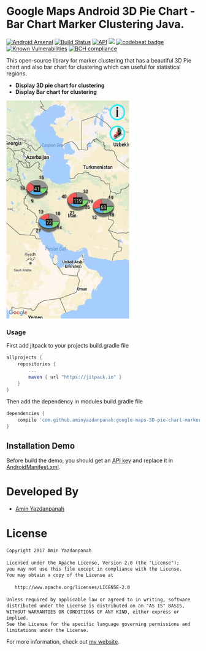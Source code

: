 # Google Maps Android 3D Pie Chart - Bar Chart Marker Clustering Java.

[![Android Arsenal](https://img.shields.io/badge/Android%20Arsenal-Google%20Maps%20Android%203D%20Pie%20Chart-brightgreen.svg?style=flat)](https://android-arsenal.com/details/1/5748)
[![Build Status](https://travis-ci.org/aminyazdanpanah/google-maps-3D-pie-chart-marker-clustering-java.svg?branch=master)](https://travis-ci.org/aminyazdanpanah/google-maps-3D-pie-chart-marker-clustering-java)
[![API](https://img.shields.io/badge/API-15%2B-brightgreen.svg?style=flat)](https://android-arsenal.com/api?level=15)
[![](https://jitpack.io/v/aminyazdanpanah/google-maps-3D-pie-chart-marker-clustering-java.svg)](https://jitpack.io/#aminyazdanpanah/google-maps-3D-pie-chart-marker-clustering-java)
[![codebeat badge](https://codebeat.co/badges/96e44347-d1d9-41d1-9a3b-8651a810895f)](https://codebeat.co/projects/github-com-aminyazdanpanah-google-maps-3d-pie-chart-marker-clustering-java-master)
[![Known Vulnerabilities](https://snyk.io/test/github/aminyazdanpanah/google-maps-3d-pie-chart-marker-clustering-java/badge.svg)](https://snyk.io/test/github/aminyazdanpanah/google-maps-3d-pie-chart-marker-clustering-java)
[![BCH compliance](https://bettercodehub.com/edge/badge/aminyazdanpanah/google-maps-3D-pie-chart-marker-clustering-java?branch=master)](https://bettercodehub.com/)

This open-source library for marker clustering that has a beautiful 3D Pie chart and also bar chart for clustering which can useful for statistical regions.


- **Display 3D pie chart for clustering**
- **Display Bar chart for clustering**

![Demo](/doc/demo.gif?raw=true "Demo")


### Usage

First add jitpack to your projects build.gradle file

```gradle
allprojects {
    repositories {
        ...
        maven { url "https://jitpack.io" }
   	}
}
```

Then add the dependency in modules build.gradle file

```gradle
dependencies {
    compile 'com.github.aminyazdanpanah:google-maps-3D-pie-chart-marker-clustering-java:v1.2'
}
```

## Installation Demo
Before build the demo, you should get an [API key][API] and replace it in [AndroidManifest.xml][manifest]. 

# Developed By

* [Amin Yazdanpanah](https://www.linkedin.com/in/aminyazdanpanah/) 


# License

    Copyright 2017 Amin Yazdanpanah

    Licensed under the Apache License, Version 2.0 (the "License");
    you may not use this file except in compliance with the License.
    You may obtain a copy of the License at

       http://www.apache.org/licenses/LICENSE-2.0

    Unless required by applicable law or agreed to in writing, software
    distributed under the License is distributed on an "AS IS" BASIS,
    WITHOUT WARRANTIES OR CONDITIONS OF ANY KIND, either express or implied.
    See the License for the specific language governing permissions and
    limitations under the License. 


For more information, check out [my website][my-website].

[my-website]: http://www.aminyazdanpanah.com 
[manifest]: https://github.com/aminyazdanpanah/google-maps-3D-pie-chart-marker-clustering-java/blob/master/demo/src/main/AndroidManifest.xml#L39
[API]:https://developers.google.com/maps/documentation/android-api/signup
